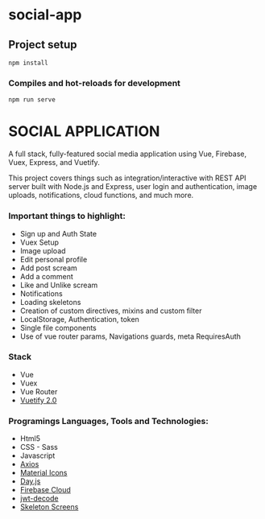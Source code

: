 # social-app

## Project setup
```
npm install
```

### Compiles and hot-reloads for development
```
npm run serve
```

# SOCIAL APPLICATION


A full stack, fully-featured social media application using Vue, Firebase, Vuex, Express, and Vuetify.

This project covers things such as integration/interactive with REST API server built with Node.js and Express, user login and authentication, image uploads, notifications, cloud functions, and much more.
### Important things to highlight:

- Sign up and Auth State
- Vuex Setup
- Image upload
- Edit personal profile
- Add post scream
- Add a comment
- Like and Unlike scream
- Notifications
- Loading skeletons
- Creation of custom directives, mixins and custom filter
- LocalStorage, Authentication, token
- Single file components
- Use of vue router params, Navigations guards, meta RequiresAuth

### Stack

* Vue
* Vuex
* Vue Router
* [Vuetify 2.0](https://vuetifyjs.com/en/)

### Programings Languages, Tools and Technologies:

* Html5
* CSS - Sass
* Javascript
* [Axios](https://github.com/axios/axios)
* [Material Icons](https://materialdesignicons.com/)
* [Day.js](https://github.com/iamkun/dayjs)
* [Firebase Cloud](https://firebase.google.com/)
* [jwt-decode](https://www.npmjs.com/package/jwt-decode)
* [Skeleton Screens](https://uxdesign.cc/what-you-should-know-about-skeleton-screens-a820c45a571a)

